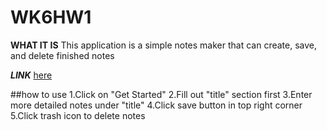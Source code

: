 # WK6HW1

**WHAT IT IS**
This application is a simple notes maker that can create, save, and delete finished notes

***LINK*** [here](https://rocky-wildwood-41565.herokuapp.com/)

##how to use
1.Click on "Get Started"
2.Fill out "title" section first
3.Enter more detailed notes under "title"
4.Click save button in top right corner
5.Click trash icon to delete notes
